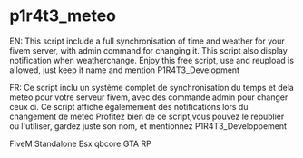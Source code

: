 # p1r4t3_meteo

EN:
This script include a full synchronisation of time and weather for your fivem server, with admin command for changing it. This script also display notification when weatherchange. 
Enjoy this free script, use and reupload is allowed, just keep it name and mention P1R4T3_Development

FR:
Ce script inclu un système complet de synchronisation du temps et dela meteo pour votre serveur fivem, avec des commande admin pour changer ceux ci. Ce script affiche égalemement des notifications lors du changement de meteo
Profitez bien de ce script,vous pouvez le republier ou l'utiliser, gardez juste son nom, et mentionnez P1R4T3_Developpement

FiveM
Standalone
Esx
qbcore
GTA
RP

